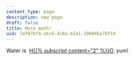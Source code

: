 ```yaml
---
content_type: page
description: new page
draft: false
title: More math!
uid: 7af07bf4-abc6-4c8a-b5a1-196046a7bf54
---
```

Water is  [H{{% subscript content="2" %}}O](www.npr.org), yum!
